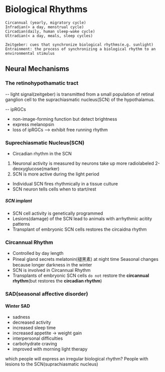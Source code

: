 # Biological Rhythms
    Circannual (yearly, migratory cycle)
    Infradian(> a day, menstrual cycle)
    Circadian(daily, human sleep-wake cycle)
    Ultradian(< a day, meals, sleep cycles)
    
    Zeitgeber: cues that synchronize biological rhythms(e.g. sunlight)
    Entrainment: the process of synchronizing a biological rhythm to an environmental stimulus
    
## Neural Mechanisms
### The retinohypothamatic tract
-- light signal(zeitgeber) is transmitted from a small population of retinal ganglion cell to the suprachiasmatic nucleus(SCN) of the hypothalamus.

-- ipRGCs
 - non-image-forming function but detect brightness
 - express melanopsin
 - loss of ipRGCs --> exhibit free running rhythm

### Suprechiasmatic Nucleus(SCN)
 - Circadian rhythm in the SCN
  1. Neuronal activity is measured by neurons take up more radiolabeled 2-deoxyglucose(marker)
  2. SCN is more active during the light period
 - Individual SCN fires rhythmically in a tissue culture
 - SCN neuron tells cells when to start/rest

##### SCN implant
 - SCN cell activity is genetically programmed
 - Lesions(damage) of the SCN lead to animals with arrhythmic acitity patterns
 - Transplant of embryonic SCN cells restores the circaidna rhythm
 
### Circannual Rhythm
 - Controlled by day length
 - Pineal gland
     secrets melatonin(褪黑素) at night time
    Seasonal changes because longer darkness in the winter
 - SCN is involved in Circannual Rhythm
 - Transplants of embryonic SCN cells `do not` restore the __circannual rhythm__(but restores the __circadian rhythm__)
 
### SAD(seasonal affective disorder)
 #### Winter SAD
  - sadness
  - decreased activity
  - increased sleep time
  - increased appetite -> weight gain
  - interpersonal difficulties
  - carbohydrate craving
  - improved with morning light therapy

which people will express an irregular biological rhythm?
People with lesions to the SCN(suprachiasmatic nucleus)